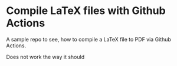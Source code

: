 # Compile LaTeX files with Github Actions

A sample repo to see, how to compile a LaTeX file to PDF via Github Actions.

Does not work the way it should
